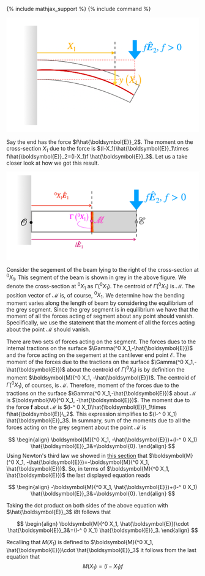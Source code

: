 {% include mathjax_support %}
{% include command %}

![](2021-11-27-21-17-59.png)

Say the end has the force $f\hat{\boldsymbol{E}}_2$. The moment on the cross-section $X_1$ due to the force is  $(l-X_1)\hat{\boldsymbol{E}}_1\times f\hat{\boldsymbol{E}}_2=(l-X_1)f \hat{\boldsymbol{E}}_3$. Let us a take closer look at how we got this result. 


![](2021-12-04-18-58-25.png)


Consider the segement of the beam lying to the right of the cross-section at $^0 X_1$. This segment of the beam is shown in grey in the above figure. We denote the cross-section at $^0 X_1$ as $\Gamma(^0 X_1)$. The centroid of $\Gamma(^0 X_1)$ is $\mathcal{M}$. The position vector of $\mathcal{M}$ is, of course, $^0 X_1$. We determine how the bending moment varies along the length of beam by considering the equilibrium of the grey segment. Since the grey segment is in equilibrium we have that the moment of all the forces acting of segment about any point should vanish. Speciifically, we use the statement that  the   moment of all the forces acting about the point $\mathcal{M}$ should vanish. 

There are two sets of forces acting on the segment. The forces dues to the internal tractions on the surface $\Gamma(^0 X_1,-\hat{\boldsymbol{E}})$ and the force acting on the segement at the cantilever end point $\mathcal{E}$. The moment of the forces due to the tractions on the surface $\Gamma(^0 X_1,-\hat{\boldsymbol{E}})$ about the centroid of $\Gamma(^0 X_1)$ is by definition  the moment $\boldsymbol{M}(^0 X_1, -\hat{\boldsymbol{E}})$. The centroid of $\Gamma(^0 X_1)$, of courses, is $\mathcal{M}$. Therefore, moment of the forces due to the tractions on the surface $\Gamma(^0 X_1,-\hat{\boldsymbol{E}})$ about $\mathcal{M}$ is  $\boldsymbol{M}(^0 X_1, -\hat{\boldsymbol{E}})$. The moment due to the force $\boldsymbol{f}$ about $\mathcal{M}$ is  $(l-^ 0 X_1)\hat{\boldsymbol{E}}\_1\times f\hat{\boldsymbol{E}}\_2$. This expression simplifies to $(l-^ 0 X_1) \hat{\boldsymbol{E}}_3$. In summary,  sum of the moments due to all the  forces acting on the grey segment about the point $\mathcal{M}$ is 

$$
\begin{align}
\boldsymbol{M}(^0 X_1, -\hat{\boldsymbol{E}})+(l-^ 0 X_1) \hat{\boldsymbol{E}}_3&=\boldsymbol{0}.
\end{align}
$$
Using Newton's  third law we showed in [this section](./MomentsThirdLaw.md) that  $\boldsymbol{M}(^0 X_1, -\hat{\boldsymbol{E}})=-\boldsymbol{M}(^0 X_1, \hat{\boldsymbol{E}})$. So, in terms of $\boldsymbol{M}(^0 X_1, \hat{\boldsymbol{E}})$ the last displayed equation reads 

$$
\begin{align}
-\boldsymbol{M}(^0 X_1, \hat{\boldsymbol{E}})+(l-^ 0 X_1) \hat{\boldsymbol{E}}_3&=\boldsymbol{0}.
\end{align}
$$

Taking the dot product on both sides of the above equation with $\hat{\boldsymbol{E}}_3$ i8t follows that 

$$
\begin{align}
\boldsymbol{M}(^0 X_1, \hat{\boldsymbol{E}})\cdot \hat{\boldsymbol{E}}_3&=(l-^ 0 X_1) \hat{\boldsymbol{E}}_3.
\end{align}
$$

Recalling that $M(X_1)$ is defined to $\boldsymbol{M}(^0 X_1, \hat{\boldsymbol{E}})\cdot \hat{\boldsymbol{E}}_3$ it follows from the last equation that
$$
\begin{equation}
M(X_1)=(l-X_1)f
\end{equation}
$$

